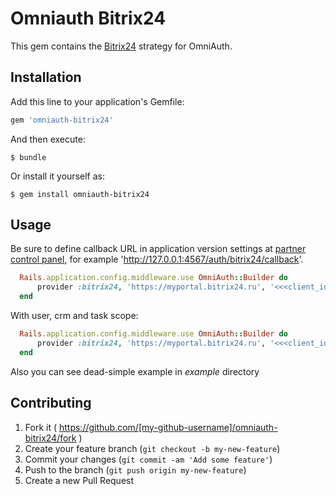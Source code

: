 # Omniauth Bitrix24

This gem contains the [Bitrix24](https://www.bitrix24.ru/) strategy for OmniAuth.

## Installation

Add this line to your application's Gemfile:

```ruby
gem 'omniauth-bitrix24'
```

And then execute:

    $ bundle

Or install it yourself as:

    $ gem install omniauth-bitrix24


## Usage

Be sure to define callback URL in application version settings at [partner control panel](http://partners.1c-bitrix.ru/personal/b24marketplace/index.php), for example 'http://127.0.0.1:4567/auth/bitrix24/callback'.

```ruby
  Rails.application.config.middleware.use OmniAuth::Builder do
      provider :bitrix24, 'https://myportal.bitrix24.ru', '<<<client_id>>>', '<<<client_secret>>>' 
  end
```

With user, crm and task scope:
```ruby
  Rails.application.config.middleware.use OmniAuth::Builder do
      provider :bitrix24, 'https://myportal.bitrix24.ru', '<<<client_id>>>', '<<<client_secret>>>', token_params: {:scope => 'user,crm,task'}
  end
```

Also you can see dead-simple example in *example* directory


## Contributing

1. Fork it ( https://github.com/[my-github-username]/omniauth-bitrix24/fork )
2. Create your feature branch (`git checkout -b my-new-feature`)
3. Commit your changes (`git commit -am 'Add some feature'`)
4. Push to the branch (`git push origin my-new-feature`)
5. Create a new Pull Request
